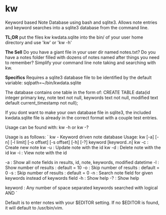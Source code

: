 # kw
Keyword based Note Database using bash and sqlite3.
Allows note entries and keyword searches into a sqlite3 database from the command line.

**TL;DR**
put the files
kw
kwdata.sqlite
into the bin/ of your user home directory and use 'kw' or 'kw -h'

**The Sell**
Do you have a giant file in your user dir named notes.txt? Do you have a notes folder filled with
dozens of notes named after things you need to remember? Simplify your command line note taking
and searching with kw.

**Specifics**
Requires a sqlite3 database file to be identified by the default variable:
sqlpath=~/bin/kwdata.sqlite

The database contains one table in the form of:
CREATE TABLE data(id integer primary key, note text not null, keywords text not null, modified text default current_timestamp not null);

If you dont want to make your own database file in sqlite3, the included kwdata.sqlite file is already in the correct format with a couple test entries.

Usage can be found with:
kw -h
or 
kw -?

Usage is as follows:
`
kw - Keyword driven note database
Usage:
kw [-a] [-n] [-l limit] [-o offset] [-s offset] [-h] [-?] keyword [keyword..n]
kw -c          : Create new note
kw -u <index>  : Update note with the id <index>
kw -d <index>  : Delete note with the id <index>
kw -i <index>  : View note with the id <index>
 
-a             : Show all note fields in results, id, note, keywords, modified datetime
-l <limit>     : Show <limit> number of results : default = 10
-o <offset>    : Skip <offset> number of results : default = 0
-s <offset>    : Skip <offset> number of results : default = 0
-n             : Search note field for given keywords instead of keywords field
-h             : Show help
-?             : Show help
 
keyword        : Any number of space separated keywords searched with logical AND
`

Default is to enter notes with your $EDITOR setting. If no $EDITOR is found, it will default to /usr/bin/vim.

